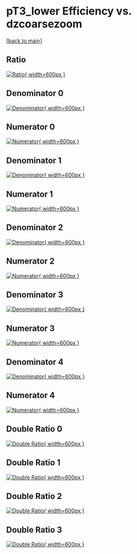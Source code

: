 # pT3_lower Efficiency vs. dzcoarsezoom

[[back to main](./)]



## Ratio

[![Ratio](../mtv/var/pT3_lower_loweta_0_-1_eff_dzcoarsezoom.png){ width=600px }](../mtv/var/pT3_lower_loweta_0_-1_eff_dzcoarsezoom.pdf)

## Denominator 0

[![Denominator](../mtv/den/pT3_lower_loweta_0_-1_eff_dzcoarsezoom_den0.png){ width=600px }](../mtv/den/pT3_lower_loweta_0_-1_eff_dzcoarsezoom_den0.pdf)

## Numerator 0

[![Numerator](../mtv/num/pT3_lower_loweta_0_-1_eff_dzcoarsezoom_num0.png){ width=600px }](../mtv/num/pT3_lower_loweta_0_-1_eff_dzcoarsezoom_num0.pdf)

## Denominator 1

[![Denominator](../mtv/den/pT3_lower_loweta_0_-1_eff_dzcoarsezoom_den1.png){ width=600px }](../mtv/den/pT3_lower_loweta_0_-1_eff_dzcoarsezoom_den1.pdf)

## Numerator 1

[![Numerator](../mtv/num/pT3_lower_loweta_0_-1_eff_dzcoarsezoom_num1.png){ width=600px }](../mtv/num/pT3_lower_loweta_0_-1_eff_dzcoarsezoom_num1.pdf)

## Denominator 2

[![Denominator](../mtv/den/pT3_lower_loweta_0_-1_eff_dzcoarsezoom_den2.png){ width=600px }](../mtv/den/pT3_lower_loweta_0_-1_eff_dzcoarsezoom_den2.pdf)

## Numerator 2

[![Numerator](../mtv/num/pT3_lower_loweta_0_-1_eff_dzcoarsezoom_num2.png){ width=600px }](../mtv/num/pT3_lower_loweta_0_-1_eff_dzcoarsezoom_num2.pdf)

## Denominator 3

[![Denominator](../mtv/den/pT3_lower_loweta_0_-1_eff_dzcoarsezoom_den3.png){ width=600px }](../mtv/den/pT3_lower_loweta_0_-1_eff_dzcoarsezoom_den3.pdf)

## Numerator 3

[![Numerator](../mtv/num/pT3_lower_loweta_0_-1_eff_dzcoarsezoom_num3.png){ width=600px }](../mtv/num/pT3_lower_loweta_0_-1_eff_dzcoarsezoom_num3.pdf)

## Denominator 4

[![Denominator](../mtv/den/pT3_lower_loweta_0_-1_eff_dzcoarsezoom_den4.png){ width=600px }](../mtv/den/pT3_lower_loweta_0_-1_eff_dzcoarsezoom_den4.pdf)

## Numerator 4

[![Numerator](../mtv/num/pT3_lower_loweta_0_-1_eff_dzcoarsezoom_num4.png){ width=600px }](../mtv/num/pT3_lower_loweta_0_-1_eff_dzcoarsezoom_num4.pdf)

## Double Ratio 0

[![Double Ratio](../mtv/ratio/pT3_lower_loweta_0_-1_eff_dzcoarsezoom_ratio0.png){ width=600px }](../mtv/ratio/pT3_lower_loweta_0_-1_eff_dzcoarsezoom_ratio0.pdf)

## Double Ratio 1

[![Double Ratio](../mtv/ratio/pT3_lower_loweta_0_-1_eff_dzcoarsezoom_ratio1.png){ width=600px }](../mtv/ratio/pT3_lower_loweta_0_-1_eff_dzcoarsezoom_ratio1.pdf)

## Double Ratio 2

[![Double Ratio](../mtv/ratio/pT3_lower_loweta_0_-1_eff_dzcoarsezoom_ratio2.png){ width=600px }](../mtv/ratio/pT3_lower_loweta_0_-1_eff_dzcoarsezoom_ratio2.pdf)

## Double Ratio 3

[![Double Ratio](../mtv/ratio/pT3_lower_loweta_0_-1_eff_dzcoarsezoom_ratio3.png){ width=600px }](../mtv/ratio/pT3_lower_loweta_0_-1_eff_dzcoarsezoom_ratio3.pdf)


